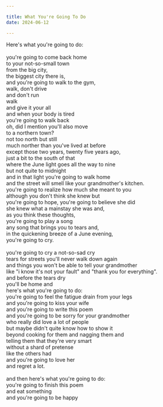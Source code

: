 ```yaml
---

title: What You're Going To Do
date: 2024-06-12

---
```


Here's what you're going to do:</br></br>
you're going to come back home</br>
to your not-so-small town</br>
from the big city,</br>
the biggest city there is,</br>
and you're going to walk to the gym,</br>
walk, don't drive</br>
and don't run</br>
walk</br>
and give it your all</br>
and when your body is tired</br>
you're going to walk back</br>
oh, did I mention you'll also move</br>
to a northern town?</br>
not too north but still</br>
much norther than you've lived at before</br>
except those two years, twenty five years ago,</br>
just a bit to the south of that</br>
where the June light goes all the way to nine</br>
but not quite to midnight</br>
and in that light you're going to walk home</br>
and the street will smell like your grandmother's kitchen.</br>
you're going to realize how much she meant to you</br>
although you don't think she knew but</br>
you're going to hope, you're going to believe she did</br>
she knew what a mainstay she was and,</br>
as you think these thoughts,</br>
you're going to play a song</br>
any song that brings you to tears and,</br>
in the quickening breeze of a June evening,</br>
you're going to cry.</br>
</br>
you're going to cry a not-so-sad cry</br>
tears for streets you'll never walk down again</br>
and things you won't be able to tell your grandmother</br>
like "i know it's not your fault" and "thank you for everything".</br>
and before the tears dry</br>
you'll be home and</br>
here's what you're going to do:</br>
you're going to feel the fatigue drain from your legs</br>
and you're going to kiss your wife</br>
and you're going to write this poem</br>
and you're going to be sorry for your grandmother</br>
who really did love a lot of people</br>
but maybe didn't quite know how to show it</br>
beyond cooking for them and nagging them and</br>
telling them that they're very smart</br>
without a shard of pretense</br>
like the others had</br>
and you're going to love her</br>
and regret a lot.</br></br>
and then here's what you're going to do:</br>
you're going to finish this poem</br>
and eat something</br>
and you're going to be happy</br>
